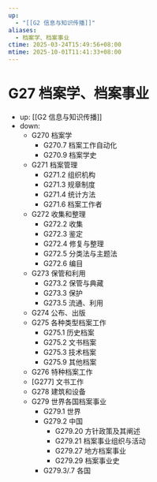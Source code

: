 ```yaml
---
up:
  - "[[G2 信息与知识传播]]"
aliases:
  - 档案学、档案事业
ctime: 2025-03-24T15:49:56+08:00
mtime: 2025-10-01T11:41:33+08:00
---
```


# G27 档案学、档案事业

- up: [[G2 信息与知识传播]]
- down:	
	- G270 档案学
		- G270.7 档案工作自动化
		- G270.9 档案学史
	- G271 档案管理
		- G271.2 组织机构
		- G271.3 规章制度
		- G271.4 统计方法
		- G271.6 档案工作者
	- G272 收集和整理
		- G272.2 收集
		- G272.3 鉴定
		- G272.4 修复与整理
		- G272.5 分类法与主题法
		- G272.6 编目
	- G273 保管和利用
		- G273.2 保管与典藏
		- G273.3 保护
		- G273.5 流通、利用
	- G274 公布、出版
	- G275 各种类型档案工作
		- G275.1 历史档案
		- G275.2 文书档案
		- G275.3 技术档案
		- G275.9 其他档案
	- G276 特种档案工作
	- [G277] 文书工作
	- G278 建筑和设备
	- G279 世界各国档案事业
		- G279.1 世界
		- G279.2 中国
			- G279.20 方针政策及其阐述
			- G279.21 档案事业组织与活动
			- G279.27 地方档案事业
			- G279.29 档案事业史
		- G279.3/.7 各国
	
